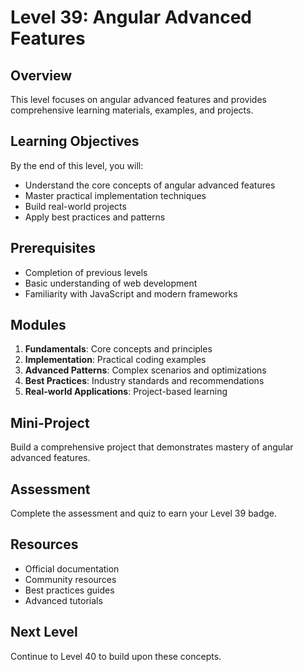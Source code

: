 # Level 39: Angular Advanced Features

## Overview
This level focuses on angular advanced features and provides comprehensive learning materials, examples, and projects.

## Learning Objectives
By the end of this level, you will:
- Understand the core concepts of angular advanced features
- Master practical implementation techniques
- Build real-world projects
- Apply best practices and patterns

## Prerequisites
- Completion of previous levels
- Basic understanding of web development
- Familiarity with JavaScript and modern frameworks

## Modules
1. **Fundamentals**: Core concepts and principles
2. **Implementation**: Practical coding examples
3. **Advanced Patterns**: Complex scenarios and optimizations
4. **Best Practices**: Industry standards and recommendations
5. **Real-world Applications**: Project-based learning

## Mini-Project
Build a comprehensive project that demonstrates mastery of angular advanced features.

## Assessment
Complete the assessment and quiz to earn your Level 39 badge.

## Resources
- Official documentation
- Community resources
- Best practices guides
- Advanced tutorials

## Next Level
Continue to Level 40 to build upon these concepts.
